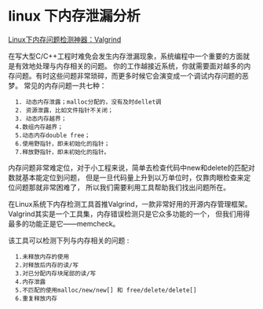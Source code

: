 # linux 下内存泄漏分析
[Linux下内存问题检测神器：Valgrind](https://www.cnblogs.com/skyfsm/p/8823170.html)

在写大型C/C++工程时难免会发生内存泄漏现象，系统编程中一个重要的方面就是有效地处理与内存相关的问题。
你的工作越接近系统，你就需要面对越多的内存问题。有时这些问题非常琐碎，而更多时候它会演变成一个调试内存问题的恶梦。
常见的内存问题一共七种：

      1. 动态内存泄露；malloc分配的，没有及时dellet调
      2. 资源泄露，比如文件指针不关闭；
      3. 动态内存越界；
      4.数组内存越界；
      5.动态内存double free；
      6.使用野指针，即未初始化的指针；
      7.释放野指针，即未初始化的指针。

内存问题非常难定位，对于小工程来说，简单去检查代码中new和delete的匹配对数就基本能定位到问题，
但是一旦代码量上升到以万单位时，仅靠肉眼检查来定位问题那就非常困难了，
所以我们需要利用工具帮助我们找出问题所在。

在Linux系统下内存检测工具首推Valgrind，一款非常好用的开源内存管理框架。
Valgrind其实是一个工具集，内存错误检测只是它众多功能的一个，
但我们用得最多的功能正是它——memcheck。

该工具可以检测下列与内存相关的问题 :

      1.未释放内存的使用
      2.对释放后内存的读/写
      3.对已分配内存块尾部的读/写
      4.内存泄露
      5.不匹配的使用malloc/new/new[] 和 free/delete/delete[]
      6.重复释放内存

